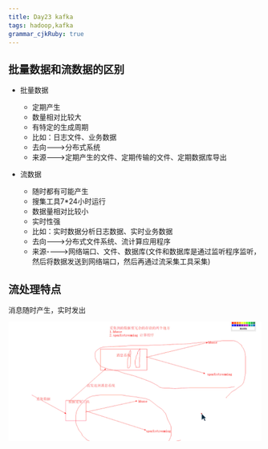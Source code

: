 ```yaml
---
title: Day23 kafka
tags: hadoop,kafka
grammar_cjkRuby: true
---
```


## 批量数据和流数据的区别

- 批量数据
	- 定期产生
	- 数量相对比较大
	- 有特定的生成周期
	- 比如：日志文件、业务数据
	- 去向--->分布式系统
	- 来源--->定期产生的文件、定期传输的文件、定期数据库导出

- 流数据
	- 随时都有可能产生
	- 搜集工具7*24小时运行
	- 数据量相对比较小
	- 实时性强
	- 比如：实时数据分析日志数据、实时业务数据
	- 去向--->分布式文件系统、流计算应用程序
	- 来源---->网络端口、文件、数据库(文件和数据库是通过监听程序监听，然后将数据发送到网络端口，然后再通过流采集工具采集)


## 流处理特点

消息随时产生，实时发出


![冗余特点][1]


  [1]: https://www.github.com/xiesen310/notes_Images/raw/master/images/1510194230689.jpg